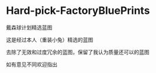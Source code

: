 # Hard-pick-FactoryBluePrints
戴森球计划精选蓝图

这是经过本人（重装小兔）精选的蓝图

去除了无效和过度冗余的蓝图，保留了我认为质量还可以的蓝图

如有意见不同欢迎指出
